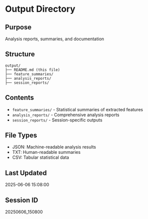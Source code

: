 # Output Directory

## Purpose
Analysis reports, summaries, and documentation

## Structure
```
output/
├── README.md (this file)
├── feature_summaries/
├── analysis_reports/
├── session_reports/
```

## Contents
- `feature_summaries/` - Statistical summaries of extracted features
- `analysis_reports/` - Comprehensive analysis reports
- `session_reports/` - Session-specific outputs

## File Types
- JSON: Machine-readable analysis results
- TXT: Human-readable summaries
- CSV: Tabular statistical data

## Last Updated
2025-06-06 15:08:00

## Session ID
20250606_150800
